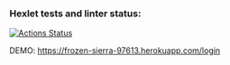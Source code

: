 ### Hexlet tests and linter status:
[![Actions Status](https://github.com/Nesaq/frontend-project-lvl4/workflows/hexlet-check/badge.svg)](https://github.com/Nesaq/frontend-project-lvl4/actions)


DEMO: https://frozen-sierra-97613.herokuapp.com/login
